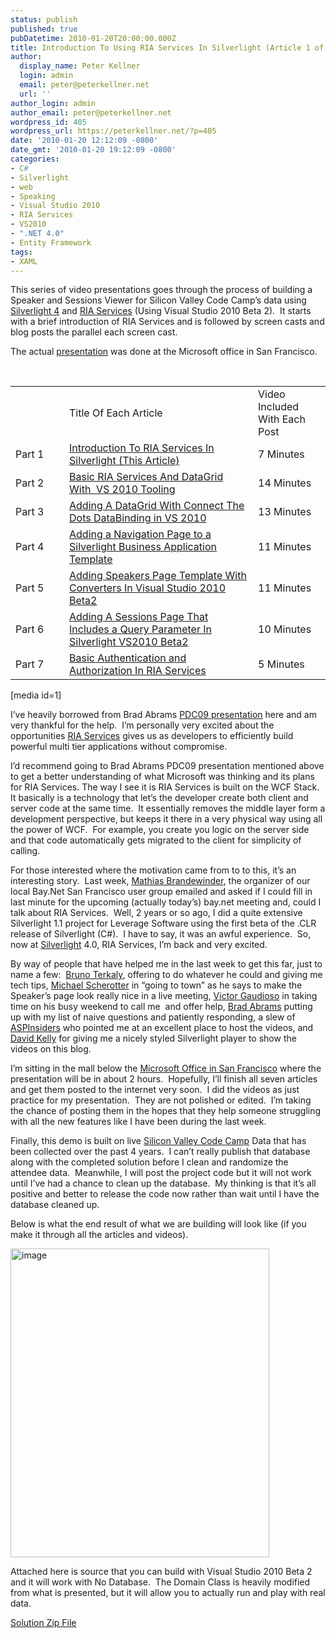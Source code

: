 ```yaml
---
status: publish
published: true
pubDatetime: 2010-01-20T20:00:00.000Z
title: Introduction To Using RIA Services In Silverlight (Article 1 of 7)
author:
  display_name: Peter Kellner
  login: admin
  email: peter@peterkellner.net
  url: ''
author_login: admin
author_email: peter@peterkellner.net
wordpress_id: 405
wordpress_url: https://peterkellner.net/?p=405
date: '2010-01-20 12:12:09 -0800'
date_gmt: '2010-01-20 19:12:09 -0800'
categories:
- C#
- Silverlight
- web
- Speaking
- Visual Studio 2010
- RIA Services
- VS2010
- ".NET 4.0"
- Entity Framework
tags:
- XAML
---
```

<p>This series of video presentations goes through the process of building a Speaker and Sessions Viewer for Silicon Valley Code Camp’s data using <a href="http://blogs.msdn.com/brada/">Silverlight 4</a> and <a href="http://silverlight.net/getstarted/riaservices/">RIA Services</a> (Using Visual Studio 2010 Beta 2).&#160; It starts with a brief introduction of RIA Services and is followed by screen casts and blog posts the parallel each screen cast.</p>
<p>The actual <a href="/2010/01/13/baynet-presentation-riaservices/">presentation</a> was done at the Microsoft office in San Francisco. </p>
<p> <!--more--><br />
<table width="90%">
<tbody>
<tr>
<td width="70">&#160;</td>
<td>Title Of Each Article</td>
<td style="width: 100px" width="150">Video Included With Each Post</td>
</tr>
<tr>
<td width="70">Part 1</td>
<td><a href="/2010/01/20/riaservices-silverlight-4-tutorial-svcc-part1of7-introduction/">Introduction To RIA Services In Silverlight (This Article)</a></td>
<td style="width: 100px" width="150">7 Minutes</td>
</tr>
<tr>
<td width="70">Part 2</td>
<td><a href="/2010/01/25/basic-ria-services-and-datagrid-with-vs-2010-tooling-article-2-of-7/">Basic RIA Services And DataGrid With&#160; VS 2010 Tooling</a></td>
<td style="width: 100px" width="150">14 Minutes</td>
</tr>
<tr>
<td width="70">Part 3</td>
<td><a href="/2010/01/23/adding-a-datagrid-with-connect-the-dots-databinding-in-vs-2010-article-3-of-7/">Adding A DataGrid With Connect The Dots DataBinding in VS 2010</a></td>
<td style="width: 100px" width="150">13 Minutes</td>
</tr>
<tr>
<td width="70">Part 4</td>
<td><a href="/2010/01/25/adding-a-navigation-page-to-a-silverlight-business-application-template-article-4-of-7/">Adding a Navigation Page to a Silverlight Business Application Template</a></td>
<td style="width: 100px" width="150">11 Minutes</td>
</tr>
<tr>
<td width="70">Part 5</td>
<td><a href="/2010/01/25/adding-speakers-page-template-with-converters-in-visual-studio-2010-beta2-article-5-of-7/">Adding Speakers Page Template With Converters In Visual Studio 2010 Beta2</a></td>
<td style="width: 100px" width="150">11 Minutes</td>
</tr>
<tr>
<td width="70">Part 6</td>
<td><a href="/2010/01/25/adding-a-sessions-page-that-includes-a-query-parameter-in-silverlight-vs2010-article-6-of-7/">Adding A Sessions Page That Includes a Query Parameter In Silverlight VS2010 Beta2</a></td>
<td style="width: 100px" width="150">10 Minutes</td>
</tr>
<tr>
<td width="70">Part 7</td>
<td><a href="/2010/01/25/authentication-and-authorization-using-ria-services-article-7-of-7/">Basic Authentication and Authorization In RIA Services</a></td>
<td style="width: 100px" width="150">5 Minutes</td>
</tr>
</tbody>
</table>
<p> 
<p>[media id=1]</p>
<p>I’ve heavily borrowed from Brad Abrams <a href="http://blogs.msdn.com/brada/archive/2009/11/19/pdc09-talk-building-amazing-business-applications-with-silverlight-4-ria-services-and-visual-studio-2010.aspx">PDC09 presentation</a> here and am very thankful for the help.&#160; I’m personally very excited about the opportunities <a href="http://silverlight.net/getstarted/riaservices/">RIA Services</a> gives us as developers to efficiently build powerful multi tier applications without compromise.</p>
<p>I’d recommend going to Brad Abrams PDC09 presentation mentioned above to get a better understanding of what Microsoft was thinking and its plans for RIA Services. The way I see it is RIA Services is built on the WCF Stack.&#160; It basically is a technology that let’s the developer create both client and server code at the same time.&#160; It essentially removes the middle layer form a development perspective, but keeps it there in a very physical way using all the power of WCF.&#160; For example, you create you logic on the server side and that code automatically gets migrated to the client for simplicity of calling.</p>
<p>For those interested where the motivation came from to to this, it’s an interesting story.&#160; Last week, <a href="http://blog.brandewinder.com/">Mathias Brandewinder</a>, the organizer of our local Bay.Net San Francisco user group emailed and asked if I could fill in last minute for the upcoming (actually today’s) bay.net meeting and, could I talk about RIA Services.&#160; Well, 2 years or so ago, I did a quite extensive Silverlight 1.1 project for Leverage Software using the first beta of the .CLR release of Silverlight (C#).&#160; I have to say, it was an awful experience.&#160; So, now at <a href="http://www.silverlight.net/">Silverlight</a> 4.0, RIA Services, I’m back and very excited. </p>
<p>By way of people that have helped me in the last week to get this far, just to name a few:&#160; <a href="http://blogs.msdn.com/brunoterkaly/default.aspx">Bruno Terkaly</a>, offering to do whatever he could and giving me tech tips, <a href="http://blogs.msdn.com/synergist/">Michael Scherotter</a> in “going to town” as he says to make the Speaker’s page look really nice in a live meeting, <a href="http://victorgaudioso.wordpress.com/">Victor Gaudioso</a> in taking time on his busy weekend to call me&#160; and offer help, <a href="http://blogs.msdn.com/brada/archive/2010/01/17/great-ria-services-overview-in-dr-dobbs.aspx">Brad Abrams</a> putting up with my list of naive questions and patiently responding, a slew of <a href="http://aspinsiders.com/default.aspx">ASPInsiders</a> who pointed me at an excellent place to host the videos, and <a href="http://hackingsilverlight.blogspot.com/">David Kelly</a> for giving me a nicely styled Silverlight player to show the videos on this blog.</p>
<p>I’m sitting in the mall below the <a href="http://www.microsoft.com/about/companyinformation/usaoffices/northwest/sanfrancisco.mspx">Microsoft Office in San Francisco</a> where the presentation will be in about 2 hours.&#160; Hopefully, I’ll finish all seven articles and get them posted to the internet very soon.&#160; I did the videos as just practice for my presentation.&#160; They are not polished or edited.&#160; I’m taking the chance of posting them in the hopes that they help someone struggling with all the new features like I have been during the last week.</p>
<p>Finally, this demo is built on live <a href="http://www.siliconvalley-codecamp.com/">Silicon Valley Code Camp</a> Data that has been collected over the past 4 years.&#160; I can’t really publish that database along with the completed solution before I clean and randomize the attendee data.&#160; Meanwhile, I will post the project code but it will not work until I’ve had a chance to clean up the database.&#160; My thinking is that it’s all positive and better to release the code now rather than wait until I have the database cleaned up.</p>
<p>Below is what the end result of what we are building will look like (if you make it through all the articles and videos).</p>
<p><a href="/FilesForWebDownload/UsingRIAServicesWithVisualStudio2010Beta_94F1/image.png"><img style="border-right-width: 0px; display: inline; border-top-width: 0px; border-bottom-width: 0px; border-left-width: 0px" title="image" border="0" alt="image" src="/FilesForWebDownload/UsingRIAServicesWithVisualStudio2010Beta_94F1/image_thumb.png" width="414" height="494" /></a></p>
<p>Attached here is source that you can build with Visual Studio 2010 Beta 2 and it will work with No Database.&#160; The Domain Class is heavily modified from what is presented, but it will allow you to actually run and play with real data. </p>
<div style="padding-bottom: 0px; margin: 0px; padding-left: 0px; padding-right: 0px; display: inline; float: none; padding-top: 0px" id="scid:fb3a1972-4489-4e52-abe7-25a00bb07fdf:f125b32d-a630-4c3b-838b-1dc56760eeb7" class="wlWriterSmartContent">
<p><a href="/FilesForWebDownload/UsingRIAServicesWithVisualStudio2010Beta_94F1/RIAService_BayNet_NoDatabase.zip" target="_blank">Solution Zip File</a></p>
</p></div>
<div style="padding-bottom: 0px; margin: 0px; padding-left: 0px; padding-right: 0px; display: inline; float: none; padding-top: 0px" id="scid:8eb9d37f-1541-4f29-b6f4-1eea890d4876:758c6f86-44c4-4139-b6fe-133a4e6f71b4" class="wlWriterSmartContent">
<div style="padding-bottom: 0px; margin: 0px; padding-left: 0px; padding-right: 0px; display: inline; float: none; padding-top: 0px" id="scid:8eb9d37f-1541-4f29-b6f4-1eea890d4876:758c6f86-44c4-4139-b6fe-133a4e6f71b4" class="wlWriterSmartContent"></div>
</p></div>
